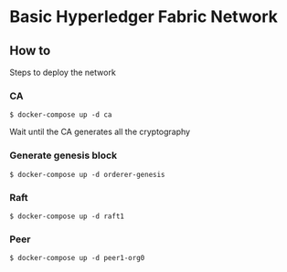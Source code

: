 # Basic Hyperledger Fabric Network

## How to

Steps to deploy the network

### CA
```
$ docker-compose up -d ca
```
Wait until the CA generates all the cryptography

### Generate genesis block

```
$ docker-compose up -d orderer-genesis
```

### Raft
```
$ docker-compose up -d raft1
```

### Peer
```
$ docker-compose up -d peer1-org0
```
